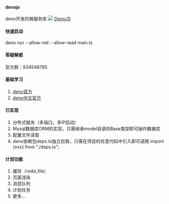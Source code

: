 #### denojs
deno开发的微服务库
![](https://github.com/guodongxiaren/ImageCache/raw/master/Logo/foryou.gif) 
[DenoJS](https://areadeno.github.io/denojs/ "DenoJS") 

#### 快速启动
deno run   --allow-net --allow-read main.ts

#### 答疑解惑
官方群：834548785

#### 基础学习
1. [deno官方](https://deno.land/ "Deno") 
2. [deno中文官方](https://denocn.org/ "Denocn") 

#### 已实现
1. 分布式服务（多端口，多IP启动）
2. Mysql数据库ORM的实现，只需继承model目录的Base类型即可操作数据库
3. 配置文件读取
4. deno依赖包deps.ts独立拉取，只需在项目的任意代码中引入即可调用 import {xxx} from "./deps.ts";

#### 计划功能
1. 缓存（redis,file）
2. 页面渲染
3. 消息队列
4. 计划任务
5. 更多...
